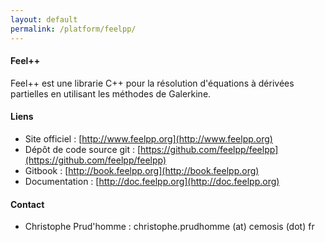 ```yaml
---
layout: default
permalink: /platform/feelpp/
---
```


<div class="container" style="">
<div class="row">

#### Feel++   
Feel++ est une librarie C++ pour la résolution d'équations à dérivées partielles en utilisant les méthodes de Galerkine.

#### Liens

* Site officiel : [http://www.feelpp.org](http://www.feelpp.org)
* Dépôt de code source git : [https://github.com/feelpp/feelpp](https://github.com/feelpp/feelpp)
* Gitbook : [http://book.feelpp.org](http://book.feelpp.org)
* Documentation : [http://doc.feelpp.org](http://doc.feelpp.org)

#### Contact

* Christophe Prud'homme : christophe.prudhomme (at) cemosis (dot) fr

</div>
</div>

